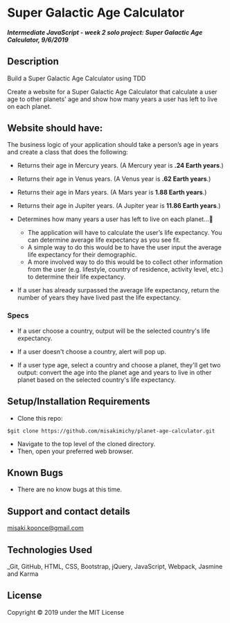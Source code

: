 # Super Galactic Age Calculator

#### _Intermediate JavaScript - week 2 solo project: Super Galactic Age Calculator, 9/6/2019_

## Description
Build a Super Galactic Age Calculator using TDD

Create a website for a Super Galactic Age Calculator that calculate a user age to other planets' age and show how many years a user has left to live on each planet.


## Website should have:
The business logic of your application should take a person’s age in years and create a class that does the following:

- Returns their age in Mercury years. (A Mercury year is **.24 Earth years**.)

- Returns their age in Venus years. (A Venus year is **.62 Earth years**.)

- Returns their age in Mars years. (A Mars year is **1.88 Earth years**.)

- Returns their age in Jupiter years. (A Jupiter year is **11.86 Earth years**.)

- Determines how many years a user has left to live on each planet…🤭 
  - The application will have to calculate the user’s life expectancy. You can determine average life expectancy as you see fit. 
  - A simple way to do this would be to have the user input the average life expectancy for their demographic.
  - A more involved way to do this would be to collect other information from the user (e.g. lifestyle, country of residence, activity level, etc.) to determine their life expectancy.

- If a user has already surpassed the average life expectancy, return the number of years they have lived past the life expectancy.


### Specs

- If a user choose a country, output will be the selected country's life expectancy.

- If a user doesn't choose a country, alert will pop up.

- If a user type age, select a country and choose a planet, they'll get two output: convert the age into the planet age and years to live in other planet based on the selected country's life expectancy.



## Setup/Installation Requirements

* Clone this repo:

`$git clone https://github.com/misakimichy/planet-age-calculator.git`

* Navigate to the top level of the cloned directory.
* Then, open your preferred web browser.

## Known Bugs
* There are no know bugs at this time.

## Support and contact details
 misaki.koonce@gmail.com

## Technologies Used
_Git, GitHub, HTML, CSS, Bootstrap, jQuery, JavaScript, Webpack, Jasmine and Karma


## License
Copyright © 2019 under the MIT License